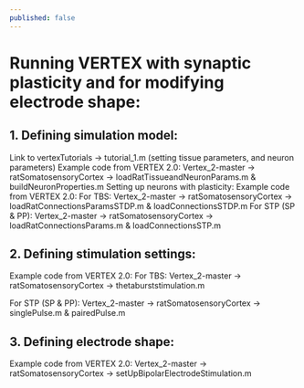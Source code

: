 ```yaml
---
published: false
---
```

# Running VERTEX with synaptic plasticity and for modifying electrode shape:

## 1. Defining simulation model:
Link to vertexTutorials → tutorial_1.m (setting tissue parameters, and neuron parameters)
Example code from VERTEX 2.0:
Vertex_2-master → ratSomatosensoryCortex → loadRatTissueandNeuronParams.m & buildNeuronProperties.m
Setting up neurons with plasticity:
Example code from VERTEX 2.0:
For TBS:
Vertex_2-master → ratSomatosensoryCortex → loadRatConnectionsParamsSTDP.m & loadConnectionsSTDP.m
For STP (SP & PP):
Vertex_2-master → ratSomatosensoryCortex → loadRatConnectionsParams.m & loadConnectionsSTP.m

## 2. Defining stimulation settings:
Example code from VERTEX 2.0:
For TBS:
Vertex_2-master → ratSomatosensoryCortex → thetaburststimulation.m

For STP (SP & PP):
Vertex_2-master → ratSomatosensoryCortex → singlePulse.m & pairedPulse.m

## 3. Defining electrode shape:
Example code from VERTEX 2.0:
Vertex_2-master → ratSomatosensoryCortex → setUpBipolarElectrodeStimulation.m

